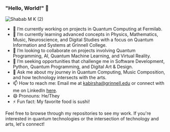 ### "Hello, World!" 👋
![Shabab M K  (2)](https://github.com/shabab-kabir/shabab-kabir/assets/126777449/0a0a0544-0bea-4212-b83c-7ff1ecf72401)


- 🔭 I’m currently working on projects in Quantum Computing at Fermilab.
- 🌱 I’m currently learning advanced concepts in Physics, Mathematics, Music, Neuroscience, and Digital Studies with a focus on Quantum Information and Systems at Grinnell College.
- 👯 I’m looking to collaborate on projects involving Quantum Programming, AI, Quantum Machine Learning, and Virtual Reality.
- 🤔 I’m seeking opportunities that challenge me in Software Development, Python, Quantum Programming, and Digital Art & Design.
- 💬 Ask me about my journey in Quantum Computing, Music Composition, and how technology intersects with the arts.
- 📫 How to reach me: Email me at kabirsha@grinnell.edu or connect with me on LinkedIn [here](https://linkedin.com/in/shabab-kabir).
- 😄 Pronouns: He/They
- ⚡ Fun fact: My favorite food is sushi!

Feel free to browse through my repositories to see my work. If you're interested in quantum technologies or the intersection of technology and arts, let's connect!


